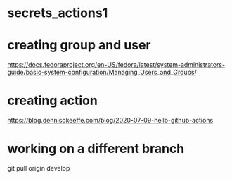 # secrets_actions1

# creating group and user

https://docs.fedoraproject.org/en-US/fedora/latest/system-administrators-guide/basic-system-configuration/Managing_Users_and_Groups/

# creating action

https://blog.dennisokeeffe.com/blog/2020-07-09-hello-github-actions

# working on a different branch

git pull origin develop

